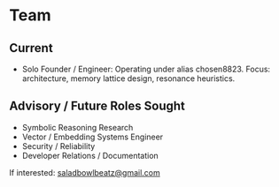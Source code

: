 # Team

## Current
- Solo Founder / Engineer: Operating under alias chosen8823. Focus: architecture, memory lattice design, resonance heuristics.

## Advisory / Future Roles Sought
- Symbolic Reasoning Research
- Vector / Embedding Systems Engineer
- Security / Reliability
- Developer Relations / Documentation

If interested: saladbowlbeatz@gmail.com
